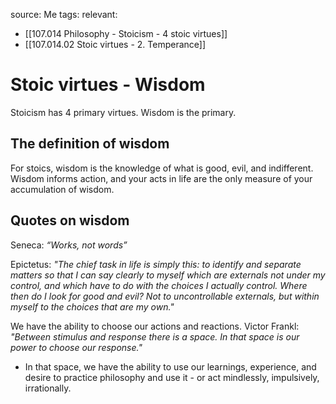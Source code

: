 source: Me
tags:
relevant:
- [[107.014 Philosophy - Stoicism - 4 stoic virtues]]
- [[107.014.02 Stoic virtues - 2. Temperance]]

# Stoic virtues - Wisdom

Stoicism has 4 primary virtues. Wisdom is the primary.

## The definition of wisdom

For stoics, wisdom is the knowledge of what is good, evil, and indifferent. Wisdom informs action, and your acts in life are the only measure of your accumulation of wisdom.

## Quotes on wisdom
 
Seneca: _“Works, not words”_

Epictetus: _"The chief task in life is simply this: to identify and separate matters so that I can say clearly to myself which are externals not under my control, and which have to do with the choices I actually control. Where then do I look for good and evil? Not to uncontrollable externals, but within myself to the choices that are my own."_

We have the ability to choose our actions and reactions. 
Victor Frankl: _"Between stimulus and response there is a space. In that space is our power to choose our response."_
- In that space, we have the ability to use our learnings, experience, and desire to practice philosophy and use it - or act mindlessly, impulsively, irrationally.

